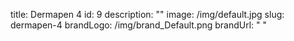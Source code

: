 title: Dermapen 4
id: 9
description: ""
image: /img/default.jpg
slug: dermapen-4
brandLogo: /img/brand_Default.png
brandUrl: " "
